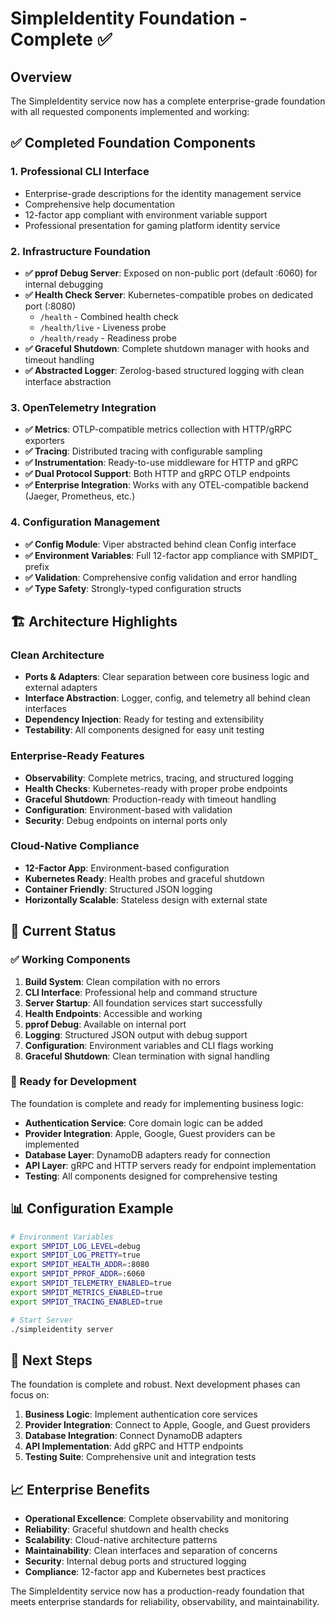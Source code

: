 # SimpleIdentity Foundation - Complete ✅

## Overview
The SimpleIdentity service now has a complete enterprise-grade foundation with all requested components implemented and working:

## ✅ Completed Foundation Components

### 1. Professional CLI Interface
- Enterprise-grade descriptions for the identity management service
- Comprehensive help documentation
- 12-factor app compliant with environment variable support
- Professional presentation for gaming platform identity service

### 2. Infrastructure Foundation
- **✅ pprof Debug Server**: Exposed on non-public port (default :6060) for internal debugging
- **✅ Health Check Server**: Kubernetes-compatible probes on dedicated port (:8080)
  - `/health` - Combined health check
  - `/health/live` - Liveness probe
  - `/health/ready` - Readiness probe
- **✅ Graceful Shutdown**: Complete shutdown manager with hooks and timeout handling
- **✅ Abstracted Logger**: Zerolog-based structured logging with clean interface abstraction

### 3. OpenTelemetry Integration
- **✅ Metrics**: OTLP-compatible metrics collection with HTTP/gRPC exporters
- **✅ Tracing**: Distributed tracing with configurable sampling
- **✅ Instrumentation**: Ready-to-use middleware for HTTP and gRPC
- **✅ Dual Protocol Support**: Both HTTP and gRPC OTLP endpoints
- **✅ Enterprise Integration**: Works with any OTEL-compatible backend (Jaeger, Prometheus, etc.)

### 4. Configuration Management
- **✅ Config Module**: Viper abstracted behind clean Config interface
- **✅ Environment Variables**: Full 12-factor app compliance with SMPIDT_ prefix
- **✅ Validation**: Comprehensive config validation and error handling
- **✅ Type Safety**: Strongly-typed configuration structs

## 🏗️ Architecture Highlights

### Clean Architecture
- **Ports & Adapters**: Clear separation between core business logic and external adapters
- **Interface Abstraction**: Logger, config, and telemetry all behind clean interfaces
- **Dependency Injection**: Ready for testing and extensibility
- **Testability**: All components designed for easy unit testing

### Enterprise-Ready Features
- **Observability**: Complete metrics, tracing, and structured logging
- **Health Checks**: Kubernetes-ready with proper probe endpoints
- **Graceful Shutdown**: Production-ready with timeout handling
- **Configuration**: Environment-based with validation
- **Security**: Debug endpoints on internal ports only

### Cloud-Native Compliance
- **12-Factor App**: Environment-based configuration
- **Kubernetes Ready**: Health probes and graceful shutdown
- **Container Friendly**: Structured JSON logging
- **Horizontally Scalable**: Stateless design with external state

## 🚀 Current Status

### ✅ Working Components
1. **Build System**: Clean compilation with no errors
2. **CLI Interface**: Professional help and command structure
3. **Server Startup**: All foundation services start successfully
4. **Health Endpoints**: Accessible and working
5. **pprof Debug**: Available on internal port
6. **Logging**: Structured JSON output with debug support
7. **Configuration**: Environment variables and CLI flags working
8. **Graceful Shutdown**: Clean termination with signal handling

### 🎯 Ready for Development
The foundation is complete and ready for implementing business logic:

- **Authentication Service**: Core domain logic can be added
- **Provider Integration**: Apple, Google, Guest providers can be implemented
- **Database Layer**: DynamoDB adapters ready for connection
- **API Layer**: gRPC and HTTP servers ready for endpoint implementation
- **Testing**: All components designed for comprehensive testing

## 📊 Configuration Example

```bash
# Environment Variables
export SMPIDT_LOG_LEVEL=debug
export SMPIDT_LOG_PRETTY=true
export SMPIDT_HEALTH_ADDR=:8080
export SMPIDT_PPROF_ADDR=:6060
export SMPIDT_TELEMETRY_ENABLED=true
export SMPIDT_METRICS_ENABLED=true
export SMPIDT_TRACING_ENABLED=true

# Start Server
./simpleidentity server
```

## 🔧 Next Steps

The foundation is complete and robust. Next development phases can focus on:

1. **Business Logic**: Implement authentication core services
2. **Provider Integration**: Connect to Apple, Google, and Guest providers  
3. **Database Integration**: Connect DynamoDB adapters
4. **API Implementation**: Add gRPC and HTTP endpoints
5. **Testing Suite**: Comprehensive unit and integration tests

## 📈 Enterprise Benefits

- **Operational Excellence**: Complete observability and monitoring
- **Reliability**: Graceful shutdown and health checks
- **Scalability**: Cloud-native architecture patterns
- **Maintainability**: Clean interfaces and separation of concerns
- **Security**: Internal debug ports and structured logging
- **Compliance**: 12-factor app and Kubernetes best practices

The SimpleIdentity service now has a production-ready foundation that meets enterprise standards for reliability, observability, and maintainability.

